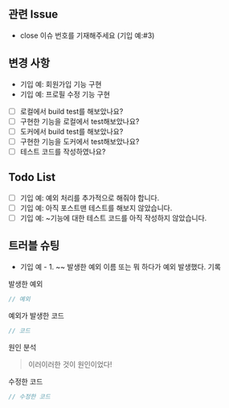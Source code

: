 <!-- PR을 먼저 제출하고 내용을 작성하면 CI 기다리는 시간을 줄일 수 있어요! -->

## 관련 Issue

<!-- 해당 Pull Request와 관련된 Issue를 적습니다. -->

* close 이슈 번호를 기재해주세요 (기입 예:#3)

## 변경 사항

<!-- 이 Pull Request에서 어떤 점이 변경되었는지 간단하게 설명해주세요.
화면을 첨부한 설명이 필요한 경우 스크린샷을 첨부해 주세요 -->

* 기입 예: 회원가입 기능 구현
* 기입 예: 프로필 수정 기능 구현

- [ ] 로컬에서 build test를 해보았나요?
- [ ] 구현한 기능을 로컬에서 test해보았나요?
- [ ] 도커에서 build test를 해보았나요?
- [ ] 구현한 기능을 도커에서 test해보았나요?
- [ ] 테스트 코드를 작성하였나요?

## Todo List

<!-- 이번 Pull Request 작업에서 아직 처리하지 못한 작업이나  
    추후에 해결해야 될 문제들을 기입해 주세요 -->  

- [ ] 기입 예: 예외 처리를 추가적으로 해줘야 합니다.
- [ ] 기입 예: 아직 포스트맨 테스트를 해보지 않았습니다.
- [ ] 기입 예: ~기능에 대한 테스트 코드를 아직 작성하지 않았습니다.

## 트러블 슈팅

<!-- 있었던 오류나 발생했던 예외에 대해서 기록 -->  

* 기입 예 - 1. ~~ 발생한 예외 이름 또는 뭐 하다가 예외 발생했다. 기록

발생한 예외

```java
// 예외
```

예외가 발생한 코드

```java
// 코드
```

원인 분석

> 이러이러한 것이 원인이었다!

수정한 코드

```java
// 수정한 코드
```
